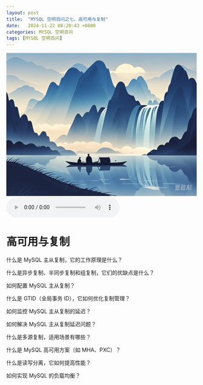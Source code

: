 ```yaml
---
layout: post
title:  "MYSQL 空明百问之七、高可用与复制"
date:   2024-11-22 08:20:43 +0800
categories: MYSQL 空明百问
tags: [MYSQL 空明百问]
---
```

![描述图片](/asset/img/1.png)
<audio controls autoplay>
  <source src="/asset/mp3/a2.mp3" type="audio/mpeg">
</audio>


# 高可用与复制

什么是 MySQL 主从复制，它的工作原理是什么？

什么是异步复制、半同步复制和组复制，它们的优缺点是什么？

如何配置 MySQL 主从复制？

什么是 GTID（全局事务 ID），它如何优化复制管理？

如何监控 MySQL 主从复制的延迟？

如何解决 MySQL 主从复制延迟问题？

什么是多源复制，适用场景有哪些？

什么是 MySQL 高可用方案（如 MHA、PXC）？

什么是读写分离，它如何提高性能？

如何实现 MySQL 的负载均衡？
